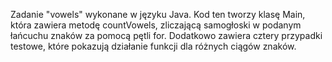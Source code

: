 Zadanie "vowels" wykonane w języku Java.
Kod ten tworzy klasę Main, która zawiera metodę countVowels, zliczającą samogłoski w podanym łańcuchu znaków za pomocą pętli for.
Dodatkowo zawiera cztery przypadki testowe, które pokazują działanie funkcji dla różnych ciągów znaków.
